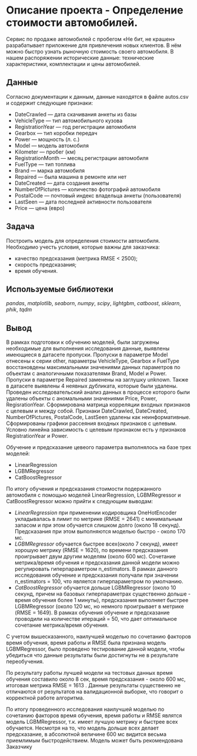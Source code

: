 # Oписание проекта - Определение стоимости автомобилей.

Сервис по продаже автомобилей с пробегом «Не бит, не крашен» разрабатывает приложение для привлечения новых клиентов. В нём можно быстро узнать рыночную стоимость своего автомобиля. В нашем распоряжении исторические данные: технические характеристики, комплектации и цены автомобилей.

## Данные

Согласно документации к данным, данные находятся в файле autos.csv и содержит следующие признаки:

- DateCrawled — дата скачивания анкеты из базы
- VehicleType — тип автомобильного кузова
- RegistrationYear — год регистрации автомобиля
- Gearbox — тип коробки передач
- Power — мощность (л. с.)
- Model — модель автомобиля
- Kilometer — пробег (км)
- RegistrationMonth — месяц регистрации автомобиля
- FuelType — тип топлива
- Brand — марка автомобиля
- Repaired — была машина в ремонте или нет
- DateCreated — дата создания анкеты
- NumberOfPictures — количество фотографий автомобиля
- PostalCode — почтовый индекс владельца анкеты (пользователя)
- LastSeen — дата последней активности пользователя
- Price — цена (евро)

## Задача

Построить модель для определения стоимости автомобиля. Необходимо учесть условия, которые важны для заказчика:

- качество предсказания (метрика RMSE < 2500);
- скорость предсказания;
- время обучения.

## Используемые библиотеки
*pandas*, *matplotlib*, *seaborn*, *numpy*, *scipy*, *lightgbm*, *catboost*, *sklearn*, *phik*, *tqdm*

## Вывод

В рамках подготовки к обучению моделей, были загружены необходимые для выполнения исследования данные, выявлены имеющиеся в датасете пропуски. Пропуски в параметре Model отнесены к серии  other, параметры VehicleType, Gearbox и FuelType восстановдены максимальными значениями данных параметров по объектам с аналогичными показателями  Brand, Model и Power. Пропуски в параметре Repaired заменены на заглушку unknown. Также в датасете выявлены 4 неявных дубликата, которые были удалены. Проведен исследовательский анализ данных в процессе которого были удалены объекты с аномальными значениями Price, Power, RegisrationYear. Сформирована матрица корреляции входных признаков с целевым и между собой. Признаки  DateCrawled, DateCreated, NumberOfPictures, PostalCode, LastSeen удалены как неинформативные. Сформированы графики рассеяния входных признаков с целевым. Условно линейна зависимость с целевым признаком есть у признаков RegistrationYear и Power.

Обучение и предсказание цевеого параметра выполнялось на базе трех моделей:
- LinearRegression 
- LGBMRegressor 
- CatBoostRegressor

По итогу обучения и предсказания стоимости подержанного автомобиля с помощью моделей LinearRegression, LGBMRegressor и CatBoostRegressor можно прийти к следующим выводам:

 - *LinearRegression* при применении кодировщика OneHotEncoder укладывалась в лимит по метрике (RMSE = 2641) с минимальным запасом и при этом обучается слишком долго (около 18 секунд). Предсказания при этом выполняются моделью быстро - около 170 мс.
 - *LGBMRegressor* обучается быстрее всех(около 7 секунд), имеет хорошую метрику (RMSE = 1620), по времени предсказания проигрывает двум другим моделям (около 600 мс). Сочетание метрика/время обучения и предсказания данной модели можно регулировать гиперпараметром n_estimators. В рамках данного исследования обучение и предсказания получали при значении  n_estimators = 100, что является гиперпараметром по умолчанию.
 - *CatBoostRegressor* обучается дольше LGBMRegressor (около 10 секунд, причем на базовых гиперпараметрах существенно дольше - время обучения более 1 минуты), предсказания выполняет быстрее LGBMRegressor (около 120 мс, но немного проигрывает в метрике (RMSE = 1649). В рамках обучения обучение и предсказание проводили на количестве итераций = 50, что дает оптимальное сочетание метрика/время обучения.
 
С учетом вышесказанного, наилучшей моделью по сочетанию факторов время обучения, время работы и RMSE была признана модель LGBMRegressor, было проведено тестирование данной модели, чтобы убедиться что данные результаты были достигнуты не в результате переобучения.

По результату работы лучшей модели на тестовых данных время обучения составило около 8 сек, время предсказания - около 600 мс, итоговая метрика  RMSE = 1613 . Данные результаты существенно не отличаются от результатов на валидационной выборке, что говорит о корректной работе алгоритма.



По итогу проведенного исследования наилучшей моделью по сочетанию факторов время обучения, время работы и RMSE являтся модель LGBMRegressor, т.к. имеет лучшую метрику и быстрее всех обучается. Несмотря на то, что модель дольше всех делает предсказание, в абсолютной величине 600 мс видится весьма приемлимым быстродействием. Модель может быть рекомендована Заказчику 
